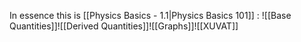 In essence this is [[Physics Basics - 1.1|Physics Basics 101]] :
![[Base Quantities]]![[Derived Quantities]]![[Graphs]]![[XUVAT]]
